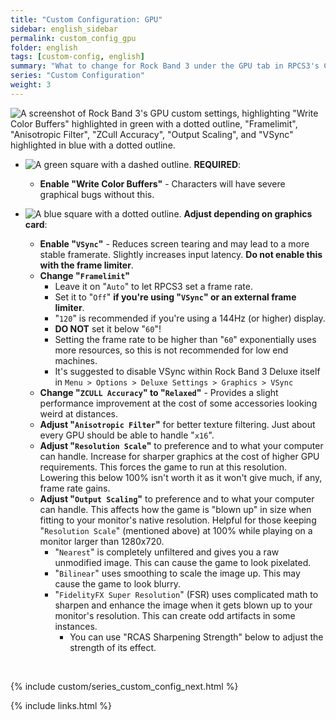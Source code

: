 ```yaml
---
title: "Custom Configuration: GPU"
sidebar: english_sidebar
permalink: custom_config_gpu
folder: english
tags: [custom-config, english]
summary: "What to change for Rock Band 3 under the GPU tab in RPCS3's Custom Configuration."
series: "Custom Configuration"
weight: 3
---
```


![A screenshot of Rock Band 3's GPU custom settings, highlighting "Write Color Buffers" highlighted in green with a dotted outline, "Framelimit", "Anisotropic Filter", "ZCull Accuracy", "Output Scaling", and "VSync" highlighted in blue with a dotted outline.](https://carlmylo.github.io/rb3-pc/images/cust/gpu.png "GPU")

* ![A green square with a dashed outline.](https://carlmylo.github.io/rb3-pc/images/cust/smallgreen.png "Green Square") **REQUIRED**: 
	* **Enable "Write Color Buffers"** - Characters will have severe graphical bugs without this.

* ![A blue square with a dotted outline.](https://carlmylo.github.io/rb3-pc/images/cust/smallblue.png "Blue Square") **Adjust depending on graphics card**: 
	* **Enable "`VSync`"** - Reduces screen tearing and may lead to a more stable framerate. Slightly increases input latency. **Do not enable this with the frame limiter**.
	* **Change "`Framelimit`"**
		* Leave it on "`Auto`" to let RPCS3 set a frame rate.
		* Set it to "`Off`" **if you're using "`VSync`" or an external frame limiter**.
		* "`120`" is recommended if you're using a 144Hz (or higher) display.
		* **DO NOT** set it below "`60`"!
		* Setting the frame rate to be higher than "`60`" exponentially uses more resources, so this is not recommended for low end machines.
		* It's suggested to disable VSync within Rock Band 3 Deluxe itself in `Menu > Options > Deluxe Settings > Graphics > VSync`
	* **Change "`ZCULL Accuracy`" to "`Relaxed`"** - Provides a slight performance improvement at the cost of some accessories looking weird at distances.
	* **Adjust "`Anisotropic Filter`"** for better texture filtering. Just about every GPU should be able to handle "`x16`".
	* **Adjust "`Resolution Scale`"** to preference and to what your computer can handle. Increase for sharper graphics at the cost of higher GPU requirements. This forces the game to run at this resolution. Lowering this below 100% isn't worth it as it won't give much, if any, frame rate gains.
	* **Adjust "`Output Scaling`"** to preference and to what your computer can handle. This affects how the game is "blown up" in size when fitting to your monitor's native resolution. Helpful for those keeping "`Resolution Scale`" (mentioned above) at 100% while playing on a monitor larger than 1280x720.
		* "`Nearest`" is completely unfiltered and gives you a raw unmodified image. This can cause the game to look pixelated.
		* "`Bilinear`" uses smoothing to scale the image up. This may cause the game to look blurry.
		* "`FidelityFX Super Resolution`" (FSR) uses complicated math to sharpen and enhance the image when it gets blown up to your monitor's resolution. This can create odd artifacts in some instances.
			* You can use "RCAS Sharpening Strength" below to adjust the strength of its effect.

<br/>

{% include custom/series_custom_config_next.html %}

{% include links.html %}